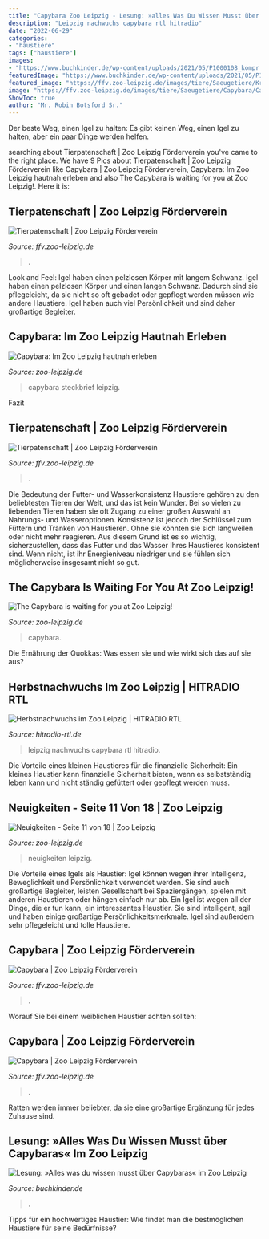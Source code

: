 ```yaml
---
title: "Capybara Zoo Leipzig - Lesung: »alles Was Du Wissen Musst über Capybaras« Im Zoo Leipzig"
description: "Leipzig nachwuchs capybara rtl hitradio"
date: "2022-06-29"
categories:
- "haustiere"
tags: ["haustiere"]
images:
- "https://www.buchkinder.de/wp-content/uploads/2021/05/P1000108_kompr.jpg"
featuredImage: "https://www.buchkinder.de/wp-content/uploads/2021/05/P1000108_kompr.jpg"
featured_image: "https://ffv.zoo-leipzig.de/images/tiere/Saeugetiere/Kronenmaki/Kronenmaki_4_864x576_c.jpg"
image: "https://ffv.zoo-leipzig.de/images/tiere/Saeugetiere/Capybara/Capybara_6_1200x900.jpg"
ShowToc: true
author: "Mr. Robin Botsford Sr."
---
```



Der beste Weg, einen Igel zu halten: Es gibt keinen Weg, einen Igel zu halten, aber ein paar Dinge werden helfen.

	

		
searching about Tierpatenschaft | Zoo Leipzig Förderverein you've came to the right place. We have 9 Pics about Tierpatenschaft | Zoo Leipzig Förderverein like Capybara | Zoo Leipzig Förderverein, Capybara: Im Zoo Leipzig hautnah erleben and also The Capybara is waiting for you at Zoo Leipzig!. Here it is:
		
    
## Tierpatenschaft | Zoo Leipzig Förderverein

<img loading=lazy src="https://ffv.zoo-leipzig.de/images/tiere/Saeugetiere/Capybara/Capybara_6_307x205_c.jpg" onerror="this.onerror=null;this.src='https://tse1.mm.bing.net/th?id=OIP.__i5jiY17YD2ZicNGkftxgAAAA&amp;pid=15.1';" alt="Tierpatenschaft | Zoo Leipzig Förderverein">

_Source: ffv.zoo-leipzig.de_

>. 

	

Look and Feel: Igel haben einen pelzlosen Körper mit langem Schwanz.
Igel haben einen pelzlosen Körper und einen langen Schwanz. Dadurch sind sie pflegeleicht, da sie nicht so oft gebadet oder gepflegt werden müssen wie andere Haustiere. Igel haben auch viel Persönlichkeit und sind daher großartige Begleiter.

    
## Capybara: Im Zoo Leipzig Hautnah Erleben

<img loading=lazy src="https://www.zoo-leipzig.de/fileadmin/_processed_/c/d/csm_Capybara_3_5a1dbca0dd.jpg" onerror="this.onerror=null;this.src='https://tse2.mm.bing.net/th?id=OIP.sJNj3iEUFf6WBHXlI-6qAQHaE8&amp;pid=15.1';" alt="Capybara: Im Zoo Leipzig hautnah erleben">

_Source: zoo-leipzig.de_

>capybara steckbrief leipzig. 

	

Fazit

    
## Tierpatenschaft | Zoo Leipzig Förderverein

<img loading=lazy src="https://ffv.zoo-leipzig.de/images/tiere/Saeugetiere/Kronenmaki/Kronenmaki_4_864x576_c.jpg" onerror="this.onerror=null;this.src='https://tse2.mm.bing.net/th?id=OIP.MDQ-cceu19NZL2fJ6oiuvgHaE8&amp;pid=15.1';" alt="Tierpatenschaft | Zoo Leipzig Förderverein">

_Source: ffv.zoo-leipzig.de_

>. 

	

Die Bedeutung der Futter- und Wasserkonsistenz
Haustiere gehören zu den beliebtesten Tieren der Welt, und das ist kein Wunder. Bei so vielen zu liebenden Tieren haben sie oft Zugang zu einer großen Auswahl an Nahrungs- und Wasseroptionen. Konsistenz ist jedoch der Schlüssel zum Füttern und Tränken von Haustieren. Ohne sie könnten sie sich langweilen oder nicht mehr reagieren. Aus diesem Grund ist es so wichtig, sicherzustellen, dass das Futter und das Wasser Ihres Haustieres konsistent sind. Wenn nicht, ist ihr Energieniveau niedriger und sie fühlen sich möglicherweise insgesamt nicht so gut.

    
## The Capybara Is Waiting For You At Zoo Leipzig!

<img loading=lazy src="https://www.zoo-leipzig.de/fileadmin/_processed_/d/4/csm_Capybara_2_fdcd9b091a.jpg" onerror="this.onerror=null;this.src='https://tse2.mm.bing.net/th?id=OIP.DSVFcKg0_xKuKg1LlDrpKAHaE8&amp;pid=15.1';" alt="The Capybara is waiting for you at Zoo Leipzig!">

_Source: zoo-leipzig.de_

>capybara. 

	

Die Ernährung der Quokkas: Was essen sie und wie wirkt sich das auf sie aus?

    
## Herbstnachwuchs Im Zoo Leipzig | HITRADIO RTL

<img loading=lazy src="https://static.hitradio-rtl.de/content/_processed_/9/4/csm_51_Capybaranachwuchs_beim_Trinken___Zoo_Leipzig_fb367e62d4.jpg" onerror="this.onerror=null;this.src='https://tse1.mm.bing.net/th?id=OIP.uN0JdzVSh8Ux81g2MuLrWAHaE8&amp;pid=15.1';" alt="Herbstnachwuchs im Zoo Leipzig | HITRADIO RTL">

_Source: hitradio-rtl.de_

>leipzig nachwuchs capybara rtl hitradio. 

	

Die Vorteile eines kleinen Haustieres für die finanzielle Sicherheit: Ein kleines Haustier kann finanzielle Sicherheit bieten, wenn es selbstständig leben kann und nicht ständig gefüttert oder gepflegt werden muss.

    
## Neuigkeiten - Seite 11 Von 18 | Zoo Leipzig

<img loading=lazy src="https://www.zoo-leipzig.de/fileadmin/_processed_/a/b/csm_Capybara_6e602715c0.jpg" onerror="this.onerror=null;this.src='https://tse3.mm.bing.net/th?id=OIP.5TIWDjqq4nEcOc3JvMLwKAAAAA&amp;pid=15.1';" alt="Neuigkeiten - Seite 11 von 18 | Zoo Leipzig">

_Source: zoo-leipzig.de_

>neuigkeiten leipzig. 

	

Die Vorteile eines Igels als Haustier: Igel können wegen ihrer Intelligenz, Beweglichkeit und Persönlichkeit verwendet werden. Sie sind auch großartige Begleiter, leisten Gesellschaft bei Spaziergängen, spielen mit anderen Haustieren oder hängen einfach nur ab.
Ein Igel ist wegen all der Dinge, die er tun kann, ein interessantes Haustier. Sie sind intelligent, agil und haben einige großartige Persönlichkeitsmerkmale. Igel sind außerdem sehr pflegeleicht und tolle Haustiere.

    
## Capybara | Zoo Leipzig Förderverein

<img loading=lazy src="https://ffv.zoo-leipzig.de/images/tiere/Saeugetiere/Capybara/Capybara_5_448x.jpg" onerror="this.onerror=null;this.src='https://tse4.mm.bing.net/th?id=OIP.7Fnz8t3c3Nexg1VlTV6LRgAAAA&amp;pid=15.1';" alt="Capybara | Zoo Leipzig Förderverein">

_Source: ffv.zoo-leipzig.de_

>. 

	

Worauf Sie bei einem weiblichen Haustier achten sollten:

    
## Capybara | Zoo Leipzig Förderverein

<img loading=lazy src="https://ffv.zoo-leipzig.de/images/tiere/Saeugetiere/Capybara/Capybara_6_1200x900.jpg" onerror="this.onerror=null;this.src='https://tse1.mm.bing.net/th?id=OIP.g75wZyv-_a176xyAm62Q-wHaEo&amp;pid=15.1';" alt="Capybara | Zoo Leipzig Förderverein">

_Source: ffv.zoo-leipzig.de_

>. 

	

Ratten werden immer beliebter, da sie eine großartige Ergänzung für jedes Zuhause sind.

    
## Lesung: »Alles Was Du Wissen Musst über Capybaras« Im Zoo Leipzig

<img loading=lazy src="https://www.buchkinder.de/wp-content/uploads/2021/05/P1000108_kompr.jpg" onerror="this.onerror=null;this.src='https://tse1.mm.bing.net/th?id=OIP.cNRSV_B4UF0ybRnpI8x8pQHaFj&amp;pid=15.1';" alt="Lesung: »Alles was du wissen musst über Capybaras« im Zoo Leipzig">

_Source: buchkinder.de_

>. 

	

Tipps für ein hochwertiges Haustier: Wie findet man die bestmöglichen Haustiere für seine Bedürfnisse?

